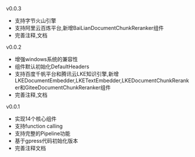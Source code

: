 v0.0.3
- 支持字节火山引擎
- 支持阿里云百炼平台,新增BaiLianDocumentChunkReranker组件
- 完善注释,文档

v0.0.2
- 增强windows系统的兼容性
- 组件默认初始化DefaultHeaders
- 支持百度千帆平台和腾讯云LKE知识引擎,新增LKEDocumentEmbedder,LKETextEmbedder,LKEDocumentChunkReranker和GiteeDocumentChunkReranker组件
- 完善注释,文档

v0.0.1
- 实现14个核心组件
- 支持function calling
- 支持完整的Pipeline功能
- 基于gpress代码初始化版本
- 完善注释文档